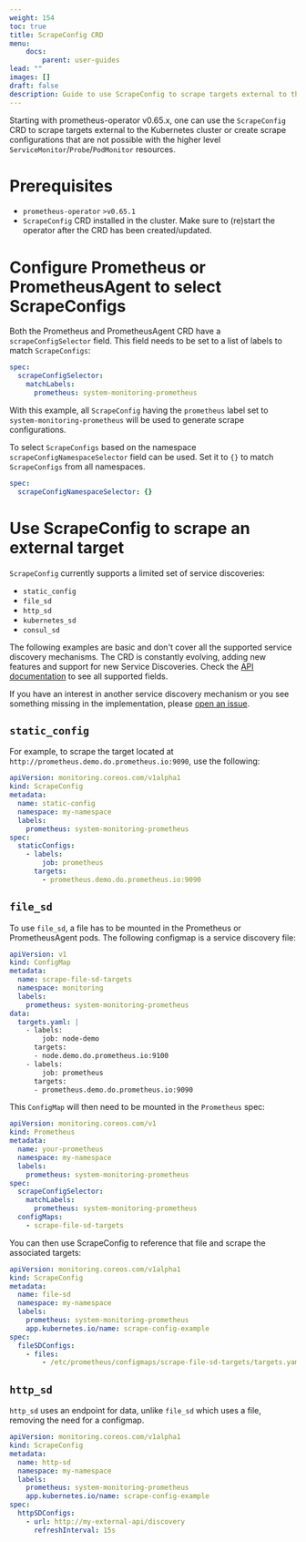 ```yaml
---
weight: 154
toc: true
title: ScrapeConfig CRD
menu:
    docs:
        parent: user-guides
lead: ""
images: []
draft: false
description: Guide to use ScrapeConfig to scrape targets external to the Kubernetes cluster
---
```


Starting with prometheus-operator v0.65.x, one can use the `ScrapeConfig` CRD to scrape targets external to the
Kubernetes cluster or create scrape configurations that are not possible with the higher level
`ServiceMonitor`/`Probe`/`PodMonitor` resources.

# Prerequisites
* `prometheus-operator` `>v0.65.1`
* `ScrapeConfig` CRD installed in the cluster. Make sure to (re)start the operator after the CRD has been created/updated.

# Configure Prometheus or PrometheusAgent to select ScrapeConfigs

Both the Prometheus and PrometheusAgent CRD have a `scrapeConfigSelector` field. This field needs to be set to a list of
labels to match `ScrapeConfigs`:

```yaml
spec:
  scrapeConfigSelector:
    matchLabels:
      prometheus: system-monitoring-prometheus
```

With this example, all `ScrapeConfig` having the `prometheus` label set to `system-monitoring-prometheus` will be used
to generate scrape configurations.

To select `ScrapeConfigs` based on the namespace `scrapeConfigNamespaceSelector` field can be used. Set it to `{}` to match `ScrapeConfigs` from all namespaces.

```yaml
spec:
  scrapeConfigNamespaceSelector: {}
```

# Use ScrapeConfig to scrape an external target

`ScrapeConfig` currently supports a limited set of service discoveries:
* `static_config`
* `file_sd`
* `http_sd`
* `kubernetes_sd`
* `consul_sd`

The following examples are basic and don't cover all the supported service discovery mechanisms. The CRD is constantly evolving, adding new features and support for new Service Discoveries. Check the [API documentation](https://prometheus-operator.dev/docs/operator/api/#monitoring.coreos.com/v1alpha1.ScrapeConfig) to see all supported fields.

If you have an interest in another service discovery mechanism or you see something missing in the implementation, please
[open an issue](https://github.com/prometheus-operator/prometheus-operator/issues).

## `static_config`

For example, to scrape the target located at `http://prometheus.demo.do.prometheus.io:9090`, use the following:

```yaml
apiVersion: monitoring.coreos.com/v1alpha1
kind: ScrapeConfig
metadata:
  name: static-config
  namespace: my-namespace
  labels:
    prometheus: system-monitoring-prometheus
spec:
  staticConfigs:
    - labels:
        job: prometheus
      targets:
        - prometheus.demo.do.prometheus.io:9090
```

## `file_sd`

To use `file_sd`, a file has to be mounted in the Prometheus or PrometheusAgent pods. The following configmap is a service discovery file:

```yaml
apiVersion: v1
kind: ConfigMap
metadata:
  name: scrape-file-sd-targets
  namespace: monitoring
  labels:
    prometheus: system-monitoring-prometheus
data:
  targets.yaml: |
    - labels:
        job: node-demo
      targets:
      - node.demo.do.prometheus.io:9100
    - labels:
        job: prometheus
      targets:
      - prometheus.demo.do.prometheus.io:9090
```

This `ConfigMap` will then need to be mounted in the `Prometheus` spec:

```yaml
apiVersion: monitoring.coreos.com/v1
kind: Prometheus
metadata:
  name: your-prometheus
  namespace: my-namespace
  labels:
    prometheus: system-monitoring-prometheus
spec:
  scrapeConfigSelector:
    matchLabels:
      prometheus: system-monitoring-prometheus
  configMaps:
    - scrape-file-sd-targets
```

You can then use ScrapeConfig to reference that file and scrape the associated targets:

```yaml
apiVersion: monitoring.coreos.com/v1alpha1
kind: ScrapeConfig
metadata:
  name: file-sd
  namespace: my-namespace
  labels:
    prometheus: system-monitoring-prometheus
    app.kubernetes.io/name: scrape-config-example
spec:
  fileSDConfigs:
    - files:
        - /etc/prometheus/configmaps/scrape-file-sd-targets/targets.yaml
```

## `http_sd`

`http_sd` uses an endpoint for data, unlike `file_sd` which uses a file, removing the need for a configmap.

```yaml
apiVersion: monitoring.coreos.com/v1alpha1
kind: ScrapeConfig
metadata:
  name: http-sd
  namespace: my-namespace
  labels:
    prometheus: system-monitoring-prometheus
    app.kubernetes.io/name: scrape-config-example
spec:
  httpSDConfigs:
    - url: http://my-external-api/discovery
      refreshInterval: 15s
```
